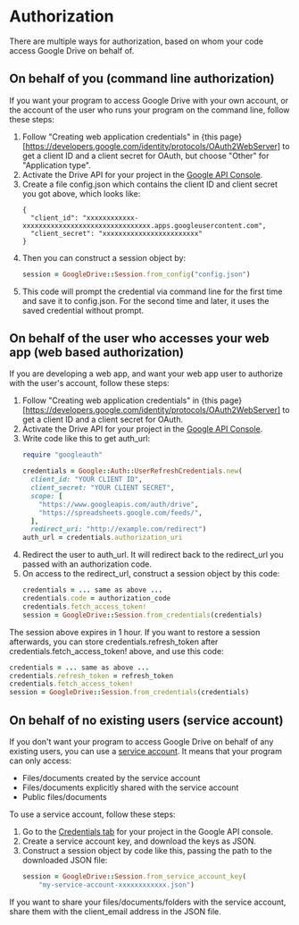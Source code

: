 # Authorization

There are multiple ways for authorization, based on whom your code access Google Drive on behalf of.

## On behalf of you (command line authorization)

If you want your program to access Google Drive with your own account, or the account of the user who runs your program on the command line, follow these steps:

1. Follow "Creating web application credentials" in {this page}[https://developers.google.com/identity/protocols/OAuth2WebServer] to get a client ID and a client secret for OAuth, but choose "Other" for "Application type".
1. Activate the Drive API for your project in the [Google API Console](https://console.developers.google.com/apis/library).
1. Create a file config.json which contains the client ID and client secret you got above, which looks like:
    ```
    {
      "client_id": "xxxxxxxxxxxx-xxxxxxxxxxxxxxxxxxxxxxxxxxxxxxxx.apps.googleusercontent.com",
      "client_secret": "xxxxxxxxxxxxxxxxxxxxxxxx"
    }

    ```
1. Then you can construct a session object by:
    ```ruby
    session = GoogleDrive::Session.from_config("config.json")

    ```
1. This code will prompt the credential via command line for the first time and save it to
config.json. For the second time and later, it uses the saved credential without prompt.

## On behalf of the user who accesses your web app (web based authorization)

If you are developing a web app, and want your web app user to authorize with the user's account, follow these steps:

1. Follow "Creating web application credentials" in {this page}[https://developers.google.com/identity/protocols/OAuth2WebServer] to get a client ID and a client secret for OAuth.
1. Activate the Drive API for your project in the [Google API Console](https://console.developers.google.com/apis/library).
1. Write code like this to get auth_url:
    ```ruby
    require "googleauth"
    
    credentials = Google::Auth::UserRefreshCredentials.new(
      client_id: "YOUR CLIENT ID",
      client_secret: "YOUR CLIENT SECRET",
      scope: [
        "https://www.googleapis.com/auth/drive",
        "https://spreadsheets.google.com/feeds/",
      ],
      redirect_uri: "http://example.com/redirect")
    auth_url = credentials.authorization_uri
    ```
1. Redirect the user to auth_url. It will redirect back to the redirect_url you passed with an authorization code.
1. On access to the redirect_url, construct a session object by this code:
    ```ruby
    credentials = ... same as above ...
    credentials.code = authorization_code
    credentials.fetch_access_token!
    session = GoogleDrive::Session.from_credentials(credentials)

    ```

The session above expires in 1 hour. If you want to restore a session afterwards, you can store credentials.refresh_token after credentials.fetch_access_token! above, and use this code:

```ruby
credentials = ... same as above ...
credentials.refresh_token = refresh_token
credentials.fetch_access_token!
session = GoogleDrive::Session.from_credentials(credentials)
```

## On behalf of no existing users (service account)

If you don't want your program to access Google Drive on behalf of any existing users, you can use a [service account](https://developers.google.com/identity/protocols/OAuth2ServiceAccount). It means that your program can only access:

* Files/documents created by the service account
* Files/documents explicitly shared with the service account
* Public files/documents

To use a service account, follow these steps:

1. Go to the [Credentials tab](https://console.developers.google.com/apis/credentials) for your project in the Google API console.
1. Create a service account key, and download the keys as JSON.
1. Construct a session object by code like this, passing the path to the downloaded JSON file:
    ```ruby
    session = GoogleDrive::Session.from_service_account_key(
        "my-service-account-xxxxxxxxxxxx.json")

    ```

If you want to share your files/documents/folders with the service account, share them with the client_email address in the JSON file.
